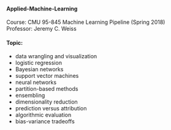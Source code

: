 #### Applied-Machine-Learning
Course: CMU 95-845 Machine Learning Pipeline (Spring 2018)  
Professor: Jeremy C. Weiss  
#### Topic: 
* data wrangling and visualization  
* logistic regression
* Bayesian networks  
* support vector machines
* neural networks
* partition-based methods
* ensembling
* dimensionality reduction
* prediction versus attribution
* algorithmic evaluation
* bias-variance tradeoffs







